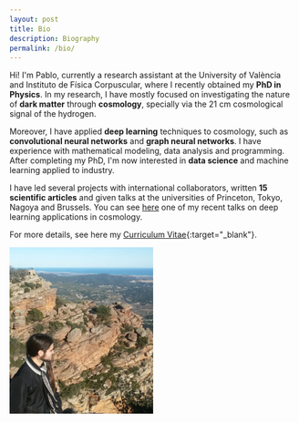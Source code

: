 ```yaml
---
layout: post
title: Bio
description: Biography
permalink: /bio/
---
```


Hi! I'm Pablo, currently a research assistant at the University of València and Instituto de Física Corpuscular, where I recently obtained my **PhD in Physics**. In my research, I have mostly focused on investigating the nature of **dark matter** through **cosmology**, specially via the 21 cm cosmological signal of the hydrogen.

Moreover, I have applied **deep learning** techniques to cosmology, such as **convolutional neural networks** and **graph neural networks**. I have experience with mathematical modeling, data analysis and programming. After completing my PhD, I'm now interested in **data science** and machine learning applied to industry.

I have led several projects with international collaborators, written **15 scientific articles** and given talks at the universities of Princeton, Tokyo, Nagoya and Brussels. You can see [here](https://www.youtube.com/watch?v=07k2JH6c0lE&ab_channel=AIInitiativeForScience) one of my recent talks on deep learning applications in cosmology.

For more details, see here my [Curriculum Vitae](/PabloVD_CV.pdf){:target="_blank"}.

<img src="/images/Garbi.png" style="max-width:50%"/>

